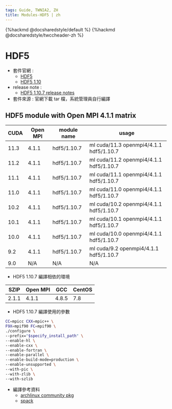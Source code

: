 ```yaml
---
tags: Guide, TWNIA2, ZH
title: Modules-HDF5 | zh
---
```


{%hackmd @docsharedstyle/default %}
{%hackmd @docsharedstyle/twccheader-zh %}

# HDF5

- 套件官網 : 
  - [HDF5](https://portal.hdfgroup.org)
  - [HDF5 1.10](https://support.hdfgroup.org/ftp/HDF5/releases/hdf5-1.10)
- release note : 
  - [HDF5 1.10.7 release notes](https://www.hdfgroup.org/2020/09/release-of-hdf5-1-10-7-newsletter-175)
- 套件來源 : 官網下載 tar 檔，系統管理員自行編譯

## HDF5 module with Open MPI 4.1.1 matrix 

| CUDA | Open MPI | module name | usage                                   |
| ---- | -------- | ----------- | --------------------------------------- |
| 11.3 | 4.1.1    | hdf5/1.10.7 | ml cuda/11.3 openmpi4/4.1.1 hdf5/1.10.7 |
| 11.2 | 4.1.1    | hdf5/1.10.7 | ml cuda/11.2 openmpi4/4.1.1 hdf5/1.10.7 |
| 11.1 | 4.1.1    | hdf5/1.10.7 | ml cuda/11.1 openmpi4/4.1.1 hdf5/1.10.7 |
| 11.0 | 4.1.1    | hdf5/1.10.7 | ml cuda/11.0 openmpi4/4.1.1 hdf5/1.10.7 |
| 10.2 | 4.1.1    | hdf5/1.10.7 | ml cuda/10.2 openmpi4/4.1.1 hdf5/1.10.7 |
| 10.1 | 4.1.1    | hdf5/1.10.7 | ml cuda/10.1 openmpi4/4.1.1 hdf5/1.10.7 |
| 10.0 | 4.1.1    | hdf5/1.10.7 | ml cuda/10.0 openmpi4/4.1.1 hdf5/1.10.7 |
| 9.2  | 4.1.1    | hdf5/1.10.7 | ml cuda/9.2 openmpi4/4.1.1  hdf5/1.10.7 |
| 9.0  | N/A      | N/A         | N/A                                     |

- HDF5 1.10.7 編譯相依的環境

| SZIP  | Open MPI | GCC   | CentOS |
| ----- | -------- | ----- | ------ |
| 2.1.1 | 4.1.1    | 4.8.5 | 7.8    |

- HDF5 1.10.7  編譯使用的參數

```bash
CC=mpicc CXX=mpic++ \
F9X=mpif90 FC=mpif90 \
./configure \
--prefix="$specify_install_path" \
--enable-hl \
--enable-cxx \
--enable-fortran \
--enable-parallel \
--enable-build-mode=production \
--enable-unsupported \
--with-pic \
--with-zlib \
--with-szlib
```

- 編譯參考資料
  - [archlinux community pkg](https://github.com/archlinux/svntogit-community/blob/packages/hdf5-openmpi/trunk/PKGBUILD)
  - [spack](https://github.com/spack/spack/blob/develop/var/spack/repos/builtin/packages/hdf5/package.py) 
